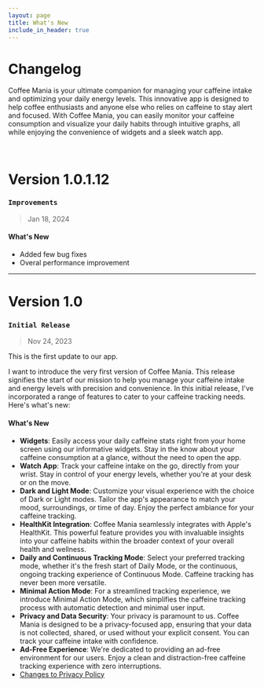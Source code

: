 ```yaml
---
layout: page
title: What's New
include_in_header: true
---
```


# Changelog


Coffee Mania is your ultimate companion for managing your caffeine intake and optimizing your daily energy levels. This innovative app is designed to help coffee enthusiasts and anyone else who relies on caffeine to stay alert and focused. With Coffee Mania, you can easily monitor your caffeine consumption and visualize your daily habits through intuitive graphs, all while enjoying the convenience of widgets and a sleek watch app.


<br>

# **Version 1.0.1.12**
### `Improvements`
> Jan 18, 2024

#### What's New
- Added few bug fixes
- Overal performance improvement

----


# **Version 1.0**
### `Initial Release`
> Nov 24, 2023

This is the first update to our app. 

I want to introduce the very first version of Coffee Mania. This release signifies the start of our mission to help you manage your caffeine intake and energy levels with precision and convenience. In this initial release, I've incorporated a range of features to cater to your caffeine tracking needs. Here's what's new:




#### What's New
- **Widgets**: Easily access your daily caffeine stats right from your home screen using our informative widgets. Stay in the know about your caffeine consumption at a glance, without the need to open the app.
- **Watch App**: Track your caffeine intake on the go, directly from your wrist. Stay in control of your energy levels, whether you're at your desk or on the move.
- **Dark and Light Mode**: Customize your visual experience with the choice of Dark or Light modes. Tailor the app's appearance to match your mood, surroundings, or time of day. Enjoy the perfect ambiance for your caffeine tracking.
- **HealthKit Integration**: Coffee Mania seamlessly integrates with Apple's HealthKit. This powerful feature provides you with invaluable insights into your caffeine habits within the broader context of your overall health and wellness.
- **Daily and Continuous Tracking Mode**: Select your preferred tracking mode, whether it's the fresh start of Daily Mode, or the continuous, ongoing tracking experience of Continuous Mode. Caffeine tracking has never been more versatile.
- **Minimal Action Mode**: For a streamlined tracking experience, we introduce Minimal Action Mode, which simplifies the caffeine tracking process with automatic detection and minimal user input.
- **Privacy and Data Security**: Your privacy is paramount to us. Coffee Mania is designed to be a privacy-focused app, ensuring that your data is not collected, shared, or used without your explicit consent. You can track your caffeine intake with confidence.
- **Ad-Free Experience**: We're dedicated to providing an ad-free environment for our users. Enjoy a clean and distraction-free caffeine tracking experience with zero interruptions.
- [Changes to Privacy Policy](/privacypolicy)


<br>

